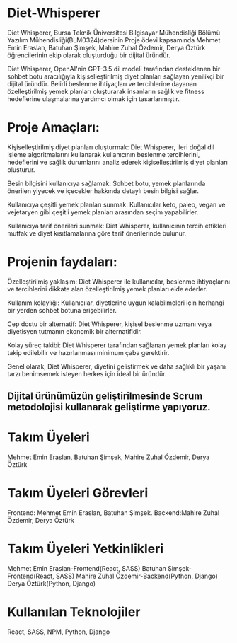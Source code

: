 # Diet-Whisperer

Diet Whisperer, Bursa Teknik Üniversitesi Bilgisayar Mühendisliği Bölümü Yazılım Mühendisliği(BLM0324)dersinin Proje ödevi kapsamında Mehmet Emin Eraslan, Batuhan Şimşek, Mahire Zuhal Özdemir, Derya Öztürk öğrencilerinin ekip olarak oluşturduğu bir dijital üründür.

Diet Whisperer, OpenAI'nin GPT-3.5 dil modeli tarafından desteklenen bir sohbet botu aracılığıyla kişiselleştirilmiş diyet planları sağlayan yenilikçi bir dijital üründür. Belirli beslenme ihtiyaçları ve tercihlerine dayanan özelleştirilmiş yemek planları oluşturarak insanların sağlık ve fitness hedeflerine ulaşmalarına yardımcı olmak için tasarlanmıştır.

# Proje Amaçları:

Kişiselleştirilmiş diyet planları oluşturmak: Diet Whisperer, ileri doğal dil işleme algoritmalarını kullanarak kullanıcının beslenme tercihlerini, hedeflerini ve sağlık durumlarını analiz ederek kişiselleştirilmiş diyet planları oluşturur.

Besin bilgisini kullanıcıya sağlamak: Sohbet botu, yemek planlarında önerilen yiyecek ve içecekler hakkında detaylı besin bilgisi sağlar.

Kullanıcıya çeşitli yemek planları sunmak: Kullanıcılar keto, paleo, vegan ve vejetaryen gibi çeşitli yemek planları arasından seçim yapabilirler.

Kullanıcıya tarif önerileri sunmak: Diet Whisperer, kullanıcının tercih ettikleri mutfak ve diyet kısıtlamalarına göre tarif önerilerinde bulunur.


# Projenin faydaları:

Özelleştirilmiş yaklaşım: Diet Whisperer ile kullanıcılar, beslenme ihtiyaçlarını ve tercihlerini dikkate alan özelleştirilmiş yemek planları elde ederler.

Kullanım kolaylığı: Kullanıcılar, diyetlerine uygun kalabilmeleri için herhangi bir yerden sohbet botuna erişebilirler.

Cep dostu bir alternatif: Diet Whisperer, kişisel beslenme uzmanı veya diyetisyen tutmanın ekonomik bir alternatifidir.

Kolay süreç takibi: Diet Whisperer tarafından sağlanan yemek planları kolay takip edilebilir ve hazırlanması minimum çaba gerektirir.


Genel olarak, Diet Whisperer, diyetini geliştirmek ve daha sağlıklı bir yaşam tarzı benimsemek isteyen herkes için ideal bir üründür.

## Dijital ürünümüzün geliştirilmesinde Scrum metodolojisi kullanarak geliştirme yapıyoruz.

# Takım Üyeleri
Mehmet Emin Eraslan, Batuhan Şimşek, Mahire Zuhal Özdemir, Derya Öztürk

# Takım Üyeleri Görevleri 
Frontend: Mehmet Emin Eraslan, Batuhan Şimşek. 
Backend:Mahire Zuhal Özdemir, Derya Öztürk

# Takım Üyeleri Yetkinlikleri
Mehmet Emin Eraslan-Frontend(React, SASS)
Batuhan Şimşek-Frontend(React, SASS)
Mahire Zuhal Özdemir-Backend(Python, Django)
Derya Öztürk(Python, Django)

# Kullanılan Teknolojiler
React, SASS, NPM, Python, Django
